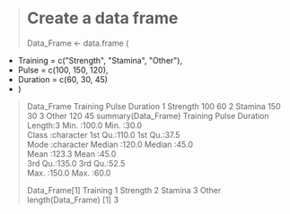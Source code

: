 > # Create a data frame
> Data_Frame <- data.frame (
+   Training = c("Strength", "Stamina", "Other"),
+   Pulse = c(100, 150, 120),
+   Duration = c(60, 30, 45)
+ )
> Data_Frame
  Training Pulse Duration
1 Strength   100       60
2  Stamina   150       30
3    Other   120       45
> summary(Data_Frame)
   Training             Pulse          Duration   
 Length:3           Min.   :100.0   Min.   :30.0  
 Class :character   1st Qu.:110.0   1st Qu.:37.5  
 Mode  :character   Median :120.0   Median :45.0  
                    Mean   :123.3   Mean   :45.0  
                    3rd Qu.:135.0   3rd Qu.:52.5  
                    Max.   :150.0   Max.   :60.0  
> 
> Data_Frame[1]
  Training
1 Strength
2  Stamina
3    Other
> length(Data_Frame)
[1] 3
> 
